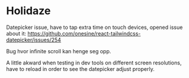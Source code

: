 # Holidaze

Datepicker issue, have to tap extra time on touch devices, opened issue about it: https://github.com/onesine/react-tailwindcss-datepicker/issues/254

Bug hvor infinite scroll kan henge seg opp.

A little akward when testing in dev tools on different screen resolutions, have to reload in order to see the datepicker adjust properly.
